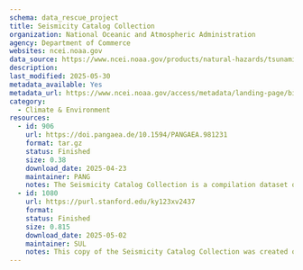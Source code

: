 ```yaml
---
schema: data_rescue_project 
title: Seismicity Catalog Collection
organization: National Oceanic and Atmospheric Administration
agency: Department of Commerce
websites: ncei.noaa.gov
data_source: https://www.ncei.noaa.gov/products/natural-hazards/tsunamis-earthquakes-volcanoes/earthquakes/cd-collection
description: 
last_modified: 2025-05-30
metadata_available: Yes
metadata_url: https://www.ncei.noaa.gov/access/metadata/landing-page/bin/iso?id=gov.noaa.ngdc.mgg.hazardsG01318;view=iso
category:
  - Climate & Environment 
resources:
  - id: 906
    url: https://doi.pangaea.de/10.1594/PANGAEA.981231
    format: tar.gz
    status: Finished
    size: 0.38
    download_date: 2025-04-23
    maintainer: PANG
    notes: The Seismicity Catalog Collection is a compilation dataset on over four million earthquakes dating from 2150 BC to 1996 AD from NOAA's National Geophysical Data Center and U.S. Geological Survey's National Earthquake Information Center. The data include information on epicentral time of origin, location, magnitudes, depth and other earthquake-related parameters. This database is static and is no longer being updated.PANGAEA (www.pangaea.de) was asked by the responsible data group to archive the content of the following two volumeshttps://www.ngdc.noaa.gov/hazard/data/cdroms/Seismicity_v1https://www.ngdc.noaa.gov/hazard/data/cdroms/Seismicity_v2Volume 1 contains events for the United States, Central America, Canada, the Caribbean, Decade of North American Geology Project (DNAG), Mexico, and other Supplemental Algorithms and Catalogs.Volume 2 contains events for Africa, Antarctica, Asia, Australia, Europe, Oceania, South America, and Global Catalogs.
  - id: 1080
    url: https://purl.stanford.edu/ky123xv2437
    format: 
    status: Finished
    size: 0.815
    download_date: 2025-05-02
    maintainer: SUL
    notes: This copy of the Seismicity Catalog Collection was created on May 2, 2025 before its decommission on May 5, 2025. The deposit follows the same directory structure from the access link on the original dataset landing page. The links were https://www.ngdc.noaa.gov/hazard/data/cdroms/Seismicity_v1/ and https://www.ngdc.noaa.gov/hazard/data/cdroms/Seismicity_v2/ for Volume 1 and Volume 2. This deposit also includes html and a webarchive of the original dataset landing page at https://www.ncei.noaa.gov/products/natural-hazards/tsunamis-earthquakes-volcanoes/earthquakes/cd-collection, which now points to an updated metadata and data access page.Original dataset descriptionThis compilation of seismicity catalogs from was previously as a two-volume CD-ROM collection. It contains data on over four million earthquakes dating from 2100 B.C. to 1995 A.D. The data include information on epicentral time of origin, location, magnitudes, depth and other earthquake-related parameters.The collection includes three types of catalogsLocal (containing data from single stations or local networksRegional (containing data from regional networks, such as CALNET in central CaliforniaTeleseismic (containing data from around the world).Records are from industrial, academic, governmental, and private sources from around the world. The CDs also contain auxiliary data bases (such as world stress, tsunami, volcanic, fault parameters, etc.) which aid in earthquake investigations.Volume 1 contains events for United States, Central America, Canada, the Caribbean, Decade of North American Geology Project (DNAG), Mexico, and other Supplemental Algorithms and Catalogs.Data AccessVolume 1 contains events for the United States, Central America, Canada, the Caribbean, Decade of North American Geology Project (DNAG), Mexico, and other Supplemental Algorithms and Catalogs.Volume 2 contains events for Africa, Antarctica, Asia, Australia, Europe, Oceania, South America, and Global Catalogs.Updates to the Seismicity CDs and additional seismicity data can be obtained fromNational Earthquake Information Center, USGS
---
```

